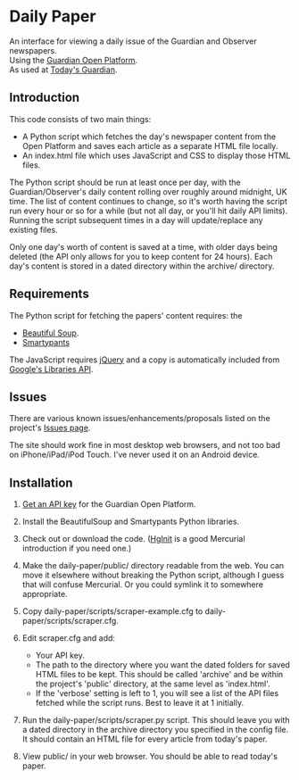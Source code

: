# Daily Paper

An interface for viewing a daily issue of the Guardian and Observer newspapers.  
Using the [Guardian Open Platform](http://www.guardian.co.uk/open-platform).  
As used at [Today's Guardian](http://guardian.gyford.com/).


## Introduction

This code consists of two main things:

* A Python script which fetches the day's newspaper content from the Open Platform
  and saves each article as a separate HTML file locally.
* An index.html file which uses JavaScript and CSS to display those HTML files.

The Python script should be run at least once per day, with the Guardian/Observer's
daily content rolling over roughly around midnight, UK time. The list of content
continues to change, so it's worth having the script run every hour or so for a
while (but not all day, or you'll hit daily API limits). Running the script 
subsequent times in a day will update/replace any existing files.

Only one day's worth of content is saved at a time, with older days being deleted 
(the API only allows for you to keep content for 24 hours). Each day's content is
stored in a dated directory within the archive/ directory.


## Requirements

The Python script for fetching the papers' content requires: the 

* [Beautiful Soup](http://www.crummy.com/software/BeautifulSoup/).
* [Smartypants](http://web.chad.org/projects/smartypants.py/)

The JavaScript requires [jQuery](http://jquery.com/) and a copy is
automatically included from [Google's
Libraries API](http://code.google.com/apis/libraries/).


## Issues

There are various known issues/enhancements/proposals listed on the project's
[Issues page](https://bitbucket.org/philgyford/daily-paper/issues).

The site should work fine in most desktop web browsers, and not too bad on 
iPhone/iPad/iPod Touch. I've never used it on an Android device.


## Installation

1. [Get an API key](http://guardian.mashery.com/) for the Guardian Open
   Platform.

2. Install the BeautifulSoup and Smartypants Python libraries.

3. Check out or download the code. ([HgInit](http://hginit.com/) is a good
   Mercurial introduction if you need one.)

4. Make the daily-paper/public/ directory readable from the web. You can move
   it elsewhere without breaking the Python script, although I guess that will
   confuse Mercurial. Or you could symlink it to somewhere appropriate.

5. Copy daily-paper/scripts/scraper-example.cfg to daily-paper/scripts/scraper.cfg.

6. Edit scraper.cfg and add: 

	* Your API key.
	* The path to the directory where you want the dated folders for saved HTML
	  files to be kept. This should be called 'archive' and be within the
	  project's 'public' directory, at the same level as 'index.html'.
	* If the 'verbose' setting is left to 1, you will see a list of the API
	  files fetched while the script runs. Best to leave it at 1 initially.

6. Run the daily-paper/scripts/scraper.py script. This should leave you with
   a dated directory in the archive directory you specified in the config file.
   It should contain an HTML file for every article from today's paper.

7. View public/ in your web browser. You should be able to read today's paper.






